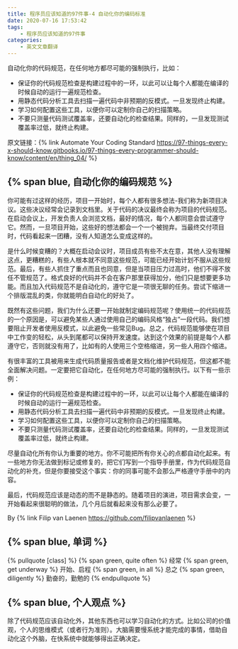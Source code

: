 ```yaml
---
title: 程序员应该知道的97件事-4 自动化你的编码标准
date: 2020-07-16 17:53:42
tags: 
	- 程序员应该知道的97件事
categories:
	- 英文文章翻译
---
```

自动化你的代码规范，在任何地方都尽可能的强制执行，比如：
* 保证你的代码规范检查是构建过程中的一环，以此可以让每个人都能在编译的时候自动的运行一遍规范检查。
* 用静态代码分析工具去扫描一遍代码中非预期的反模式。一旦发现终止构建。
* 学习如何配置这些工具，以便你可以定制你自己的扫描策略。
* 不要只测量代码测试覆盖率，还要自动化的检查结果。同样的，一旦发现测试覆盖率过低，就终止构建。

<!-- more -->

原文链接：{% link Automate Your Coding Standard https://97-things-every-x-should-know.gitbooks.io/97-things-every-programmer-should-know/content/en/thing_04/ %}

## {% span blue, 自动化你的编码规范 %}

你可能有过这样的经历，项目一开始时，每个人都有很多想法-我们称为新项目决议。这些决议经常会记录到文档里。关于代码的决议最终会称为项目的代码规范。在启动会议上，开发负责人会浏览文档，最好的情况，每个人都同意会尝试遵守它。然而，一旦项目开始，这些好的想法都会一个一个被抛弃。当最终交付项目时，代码看起来一团糟，没有人知道怎么变成这样的。

是什么时候变糟的？大概在启动会议时，项目成员有些不太在意，其他人没有理解这点，更糟糕的，有些人根本就不同意这些规范，可能已经开始计划不服从这些规范。最后，有些人抓住了重点而且也同意，但是当项目压力过高时，他们不得不放任不管规范了。格式良好的代码并不会在客户那里获得加分，他们只是想要更多功能。而且加入代码规范不是自动化的，遵守它是一项很无聊的任务。尝试下缩进一个排版混乱的类，你就能明白自动化的好处了。

既然有这些问题，我们为什么还要一开始就制定编码规范呢？使用统一的代码规范的一个原因是，可以避免某些人通过使用自己的编码风格“独占”一段代码。我们想要阻止开发者使用反模式，以此避免一些常见Bug。总之，代码规范能够使在项目中工作变的轻松，从头到尾都可以保持开发速度。达到这个效果的前提是每个人都遵守它，否则就没有用了，比如有的人使用三个空格缩进，另一些人用四个缩进。

有很丰富的工具被用来生成代码质量报告或者是文档化维护代码规范，但这都不能全面解决问题。一定要把它自动化，在任何地方尽可能的强制执行。以下有一些示例：
* 保证你的代码规范检查是构建过程中的一环，以此可以让每个人都能在编译的时候自动的运行一遍规范检查。
* 用静态代码分析工具去扫描一遍代码中非预期的反模式。一旦发现终止构建。
* 学习如何配置这些工具，以便你可以定制你自己的扫描策略。
* 不要只测量代码测试覆盖率，还要自动化的检查结果。同样的，一旦发现测试覆盖率过低，就终止构建。

尽量自动化所有你认为重要的地方。你不可能把所有你关心的点都自动化起来。有一些地方你无法做到标记或修复的，把它们写到一个指导手册里，作为代码规范自动化的补充，但是你要接受这个事实：你的同事可能不会那么严格遵守手册中的内容。

最后，代码规范应该是动态的而不是静态的。随着项目的演进，项目需求会变，一开始看起来很聪明的做法，几个月后就看起来没有那么必要了。

By {% link Filip van Laenen  https://github.com/filipvanlaenen %}

## {% span blue, 单词 %}
{% pullquote [class] %}
{% span green, quite often %} 经常
{% span green, get underway %}  开始、启程
{% span green, in all %}  总之
{% span green, diligently %} 勤奋的，勤勉的
{% endpullquote %}

## {% span blue, 个人观点 %}
除了代码规范应该自动化外，其他东西也可以学习自动化的方式。比如公司的价值观，个人的思维模式（或者行为准则）。大脑需要慢系统才能完成的事情，借助自动化这个外脑，在快系统中就能够得出正确决定。
